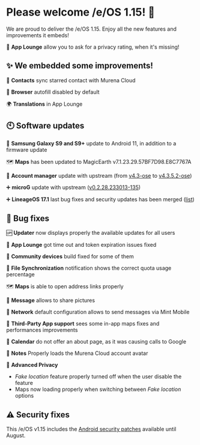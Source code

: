 # Please welcome /e/OS 1.15! :rocket:

We are proud to deliver the /e/OS 1.15. Enjoy all the new features and improvements it embeds!

📲 **App Lounge** allow you to ask for a privacy rating, when it's missing!

## ✨ We embedded some improvements!

👥 **Contacts** sync starred contact with Murena Cloud

📅 **Browser** autofill disabled by default

🌍 **Translations** in App Lounge

## 🕙 Software updates

📱 **Samsung Galaxy S9 and S9+** update to Android 11, in addition to a firmware update

🗺️ **Maps** has been updated to MagicEarth v7.1.23.29.57BF7D98.E8C7767A

🔐 **Account manager** update with upstream (from [v4.3-ose](https://github.com/bitfireAT/davx5-ose/releases/tag/v4.3-ose) to [v4.3.5.2-ose](https://github.com/bitfireAT/davx5-ose/releases/tag/v4.3.5.2-ose))

➕ **microG** update with upstream ([v0.2.28.233013-135](https://github.com/microg/GmsCore/releases/tag/v0.2.28.231657))

➕ **LineageOS 17.1** last bug fixes and security updates has been merged ([list](https://review.lineageos.org/q/branch:lineage-17.1+status:merged+after:%222023-07-25+20:22:00+%252B0200%22+before:%222023-08-25+20:28:00+%252B0200%22))

## 🐛 Bug fixes

🆙 **Updater** now displays properly the available updates for all users

📲 **App Lounge** got time out and token expiration issues fixed

📱 **Community devices** build fixed for some of them

🔄 **File Synchronization** notification shows the correct quota usage percentage

🗺️ **Maps** is able to open address links properly

📩 **Message** allows to share pictures

📶 **Network** default configuration allows to send messages via Mint Mobile

🚖 **Third-Party App support** sees some in-app maps fixes and performances improvements

📅 **Calendar** do not offer an about page, as it was causing calls to Google

📝 **Notes** Properly loads the Murena Cloud account avatar

🔏 **Advanced Privacy**
- *Fake location* feature properly turned off when the user disable the feature
- Maps now loading properly when switching between *Fake location* options


## ⚠ Security fixes

This /e/OS v1.15 includes the [Android security patches](https://source.android.com/security/bulletin/2023-08-01) available until August.

